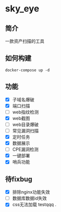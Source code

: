 # sky_eye

## 简介
一款资产扫描的工具

## 如何构建
``` shell
docker-compose up -d
```
## 功能
* [x] 子域名爆破
* [x] 端口扫描
* [ ] web指纹检测
* [x] web截图
* [ ] web目录爆破
* [ ] 常见漏洞扫描
* [x] 定时任务
* [x] 数据展示
* [ ] CPE漏洞检测
* [x] 一键部署
* [x] 哨兵功能

## 待fixbug
* [x] 排除nginx功能失效
* [ ] 数据库数据id失效
* [x] css无法加载
testqqq
.